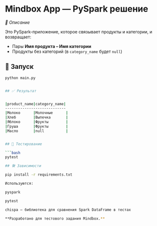 # Mindbox App — PySpark решение

*📌 Описание*

Это PySpark-приложение, которое связывает продукты и категории, и возвращает:
- Пары **Имя продукта – Имя категории**
- Продукты без категорий (в `category_name` будет `null`)


## 🚀 Запуск
```bash
python main.py


## ✅ Результат


|product_name|category_name|
----------------------------
|Молоко      |Молочные      |
|Хлеб        |Выпечка       |
|Яблоко      |Фрукты        |
|Груша       |Фрукты        |
|Масло       |null          |


## 🧪 Тестирование

```bash
pytest

## 🛠️ Зависимости

pip install -r requirements.txt

Используются:

pyspark

pytest

chispa — библиотека для сравнения Spark DataFrame в тестах

**Разработано для тестового задания Mindbox.**